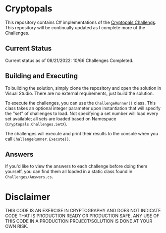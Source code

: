 # Cryptopals

This repository contains C# implementations of the [Cryptopals Challengs](https://cryptopals.com). This repository will be continually updated as I complete more of the Challenges.

## Current Status

Current status as of 08/21/2022: 10/66 Challenges Completed.

## Building and Executing

To building the solution, simply clone the repository and open the solution in Visual Studio. There are no external requirements, just build the solution.

To execute the challenges, you can use the `ChallengeRunner()` class. This class takes an optional integer parameter upon instantiation that will specify the "set" of challenges to load. Not specifying a set number will load every set available; all sets are loaded based on Namespace (`Cryptopals.Challenges.SetX`).

The challenges will execute and print their results to the console when you call `ChallengeRunner.Execute()`.

## Answers

If you'd like to view the answers to each challenge before doing them yourself, you can find them all loaded in a static class found in `Challenges/Answers.cs`.

# Disclaimer

THIS CODE IS AN EXERCISE IN CRYPTOGRAPHY AND DOES NOT INDICATE CODE THAT IS PRODUCTION READY OR PRODUCTION SAFE. ANY USE OF THIS CODE IN A PRODUCTION PROJECT/SOLUTION IS DONE AT YOUR OWN RISK.
